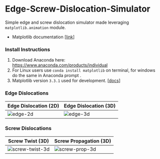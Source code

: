 # Edge-Screw-Dislocation-Simulator

Simple edge and screw dislocation simulator made leveraging `matplotlib.animation` module. 
* Matplotlib documentation [[link](https://matplotlib.org/3.1.1/api/animation_api.html)]

### Install Instructions

1. Download Anaconda here: https://www.anaconda.com/products/individual
2. For Linux users use `conda install matplotlib` on terminal, for windows do the same in Anaconda prompt .
3. Matplotlib version `3.3.1` used for development. [[docs](https://problemsolvingwithpython.com/06-Plotting-with-Matplotlib/06.02-Installing%20Matplotlib/)]

### Edge Dislocations

| Edge Dislocation (2D) | Edge Dislocation (3D) |
| --- | --- |
| ![edge-2d](https://user-images.githubusercontent.com/54709463/98442367-294a2480-212a-11eb-80aa-595331e98bcf.gif) | ![edge-3d](https://user-images.githubusercontent.com/54709463/98442392-51d21e80-212a-11eb-8f3f-04e46277dae2.gif) | 

### Screw Dislocations

| Screw Twist (3D) | Screw Propagation (3D) |
| --- | --- |
| ![screw-twist-3d](https://user-images.githubusercontent.com/54709463/98442430-98277d80-212a-11eb-8675-00704c44362b.gif) | ![screw-prop-3d](https://user-images.githubusercontent.com/54709463/98442441-a5dd0300-212a-11eb-8231-69f126a547a0.gif) |
